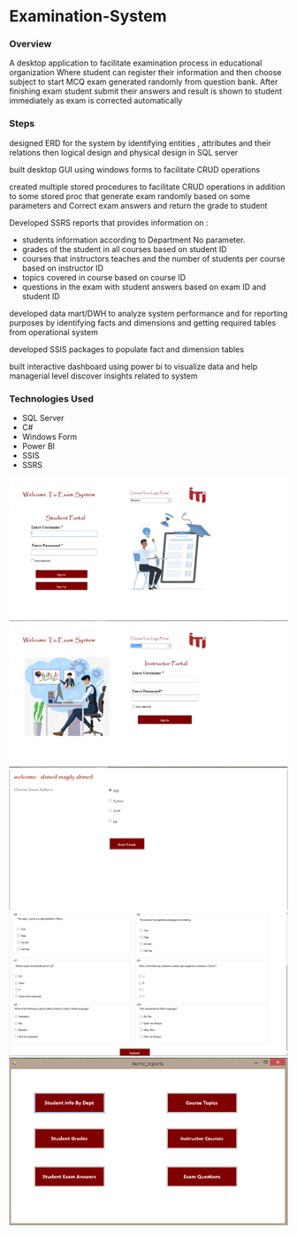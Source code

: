 # Examination-System

### Overview

A desktop application to facilitate examination process in educational organization Where student can register their information and then choose subject to start MCQ exam generated randomly from question bank. After finishing exam student submit their answers and result is shown to student immediately as exam is corrected automatically


### Steps

designed ERD for the system by identifying entities , attributes  and their relations then logical design and physical design in SQL server

built desktop GUI using windows forms to facilitate CRUD operations

created multiple stored procedures to facilitate CRUD operations in addition to some stored proc that generate exam randomly based on some parameters and Correct exam answers and return the grade to student

Developed SSRS reports that provides information on :
- students information according to Department No parameter.
- grades of the student in all courses based on student ID
- courses that instructors teaches and the number of students per course based on instructor ID
- topics covered in course based on course ID
- questions in  the exam with student answers based on exam ID and student ID

developed data mart/DWH to analyze system performance and  for reporting purposes by identifying facts and dimensions and getting required tables from operational system

developed SSIS packages to populate fact and dimension tables

built interactive dashboard using power bi to visualize data and help managerial level discover insights related to system

### Technologies Used

- SQL Server
- C#
- Windows Form
- Power BI
- SSIS
- SSRS


![Screenshot: ](Screenshot/1.PNG )
![Screenshot: ](Screenshot/3.PNG )
![Screenshot: ](Screenshot/4.PNG )
![Screenshot: ](Screenshot/5.PNG )
![Screenshot: ](Screenshot/6.PNG )
